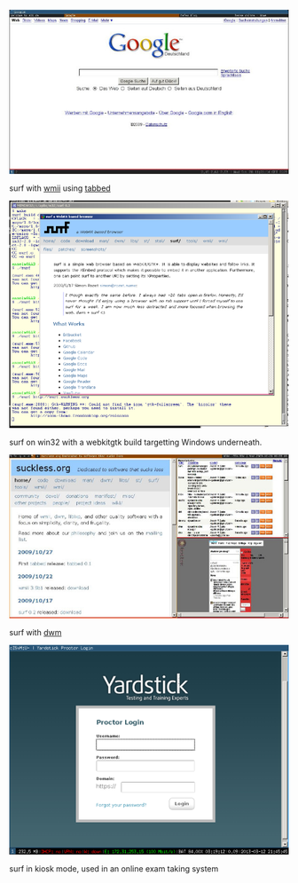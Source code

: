 [![Screenshot](surf+tabbed-20091028-thumb.jpg)](surf+tabbed-20091028.jpg)

surf with [wmii](http://wmii.suckless.org) using [tabbed](//tools.suckless.org/tabbed)

[![Screenshot](20100423_surf_win-thumb.png)](20100423_surf_win.png)

surf on win32 with a webkitgtk build targetting Windows underneath.

[![Screenshot](surf-20091028-thumb.jpg)](surf-20091028.jpg)

surf with [dwm](//dwm.suckless.org)

[![Screenshot](surf-kiosk-20130312-thumb.png)](surf-kiosk-20130312.png)

surf in kiosk mode, used in an online exam taking system
